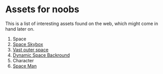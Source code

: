 # Assets for noobs #

This is a list of interesting assets found on the web, which might come in hand later on.

1. Space
  1. [Space Skybox](https://assetstore.unity.com/packages/2d/textures-materials/sky/10-space-skyboxes-105665)
  2. [Vast outer space](https://assetstore.unity.com/packages/3d/environments/sci-fi/vast-outer-space-38913)
  3. [Dynamic Space Backround](https://assetstore.unity.com/packages/2d/textures-materials/dynamic-space-background-lite-104606)
2. Character
  1. [Space Man](https://assetstore.unity.com/packages/3d/characters/humanoids/free-animated-space-man-61548)
